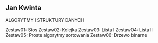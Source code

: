 ## Jan Kwinta ##

ALGORYTMY I STRUKTURY DANYCH

Zestaw01: Stos
Zestaw02: Kolejka
Zestaw03: Lista I
Zestaw04: Lista II
Zestaw05: Proste algorytmy sortowania
Zestaw06: Drzewo binarne

